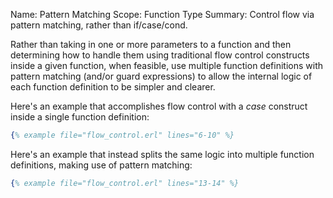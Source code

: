 Name:     Pattern Matching
Scope:    Function Type
Summary:  Control flow via pattern matching, rather than if/case/cond.

Rather than taking in one or more parameters to a function and then 
determining how to handle them using traditional flow control constructs
inside a given function, when feasible, use multiple function definitions
with pattern matching (and/or guard expressions) to allow the internal
logic of each function definition to be simpler and clearer.

Here's an example that accomplishes flow control with a _case_ construct
inside a single function definition:

```erlang
{% example file="flow_control.erl" lines="6-10" %}
```

Here's an example that instead splits the same logic into multiple function
definitions, making use of pattern matching:

```erlang
{% example file="flow_control.erl" lines="13-14" %}
```

